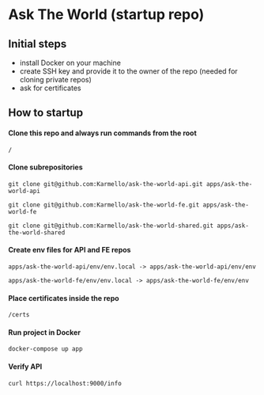 # Ask The World (startup repo)

## Initial steps

- install Docker on your machine
- create SSH key and provide it to the owner of the repo (needed for cloning private repos)
- ask for certificates

## How to startup

#### Clone this repo and always run commands from the root

```
/
```

#### Clone subrepositories

```
git clone git@github.com:Karmello/ask-the-world-api.git apps/ask-the-world-api
```

```
git clone git@github.com:Karmello/ask-the-world-fe.git apps/ask-the-world-fe
```

```
git clone git@github.com:Karmello/ask-the-world-shared.git apps/ask-the-world-shared
```

#### Create env files for API and FE repos

```
apps/ask-the-world-api/env/env.local -> apps/ask-the-world-api/env/env
```

```
apps/ask-the-world-fe/env/env.local -> apps/ask-the-world-fe/env/env
```

#### Place certificates inside the repo

```
/certs
```

#### Run project in Docker

```
docker-compose up app
```

#### Verify API

```
curl https://localhost:9000/info
```
